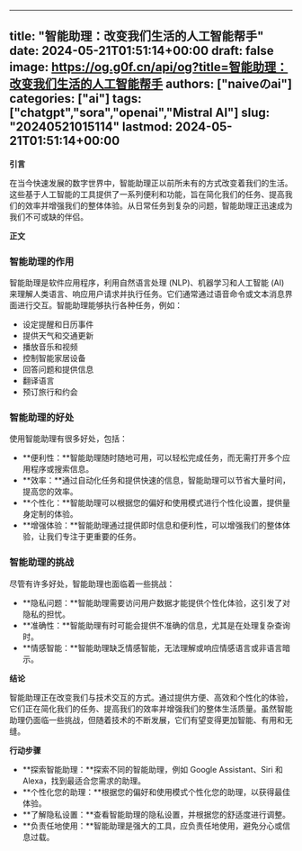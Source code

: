 
---
title: "智能助理：改变我们生活的人工智能帮手"
date: 2024-05-21T01:51:14+00:00
draft: false
image: https://og.g0f.cn/api/og?title=智能助理：改变我们生活的人工智能帮手
authors: ["naiveのai"]
categories: ["ai"]
tags: ["chatgpt","sora","openai","Mistral AI"]
slug: "20240521015114"
lastmod: 2024-05-21T01:51:14+00:00
---
**引言**

在当今快速发展的数字世界中，智能助理正以前所未有的方式改变着我们的生活。这些基于人工智能的工具提供了一系列便利和功能，旨在简化我们的任务、提高我们的效率并增强我们的整体体验。从日常任务到复杂的问题，智能助理正迅速成为我们不可或缺的伴侣。

**正文**

### 智能助理的作用

智能助理是软件应用程序，利用自然语言处理 (NLP)、机器学习和人工智能 (AI) 来理解人类语言、响应用户请求并执行任务。它们通常通过语音命令或文本消息界面进行交互。智能助理能够执行各种任务，例如：

- 设定提醒和日历事件
- 提供天气和交通更新
- 播放音乐和视频
- 控制智能家居设备
- 回答问题和提供信息
- 翻译语言
- 预订旅行和约会

### 智能助理的好处

使用智能助理有很多好处，包括：

- **便利性：**智能助理随时随地可用，可以轻松完成任务，而无需打开多个应用程序或搜索信息。
- **效率：**通过自动化任务和提供快速的信息，智能助理可以节省大量时间，提高您的效率。
- **个性化：**智能助理可以根据您的偏好和使用模式进行个性化设置，提供量身定制的体验。
- **增强体验：**智能助理通过提供即时信息和便利性，可以增强我们的整体体验，让我们专注于更重要的任务。

### 智能助理的挑战

尽管有许多好处，智能助理也面临着一些挑战：

- **隐私问题：**智能助理需要访问用户数据才能提供个性化体验，这引发了对隐私的担忧。
- **准确性：**智能助理有时可能会提供不准确的信息，尤其是在处理复杂查询时。
- **情感智能：**智能助理缺乏情感智能，无法理解或响应情感语言或非语言暗示。

**结论**

智能助理正在改变我们与技术交互的方式。通过提供方便、高效和个性化的体验，它们正在简化我们的任务、提高我们的效率并增强我们的整体生活质量。虽然智能助理仍面临一些挑战，但随着技术的不断发展，它们有望变得更加智能、有用和无缝。

**行动步骤**

* **探索智能助理：**探索不同的智能助理，例如 Google Assistant、Siri 和 Alexa，找到最适合您需求的助理。
* **个性化您的助理：**根据您的偏好和使用模式个性化您的助理，以获得最佳体验。
* **了解隐私设置：**查看智能助理的隐私设置，并根据您的舒适度进行调整。
* **负责任地使用：**智能助理是强大的工具，应负责任地使用，避免分心或信息过载。